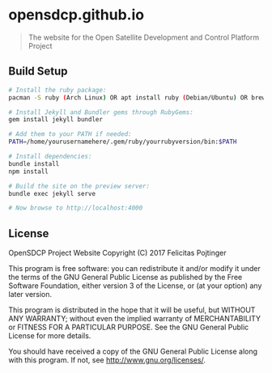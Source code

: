 # opensdcp.github.io

> The website for the Open Satellite Development and Control Platform Project

## Build Setup

``` bash
# Install the ruby package:
pacman -S ruby (Arch Linux) OR apt install ruby (Debian/Ubuntu) OR brew install ruby (macOS)

# Install Jekyll and Bundler gems through RubyGems:
gem install jekyll bundler

# Add them to your PATH if needed:
PATH=/home/yourusernamehere/.gem/ruby/yourrubyversion/bin:$PATH

# Install dependencies:
bundle install
npm install

# Build the site on the preview server:
bundle exec jekyll serve

# Now browse to http://localhost:4000
```

## License

OpenSDCP Project Website
Copyright (C) 2017 Felicitas Pojtinger

This program is free software: you can redistribute it and/or modify
it under the terms of the GNU General Public License as published by
the Free Software Foundation, either version 3 of the License, or
(at your option) any later version.

This program is distributed in the hope that it will be useful,
but WITHOUT ANY WARRANTY; without even the implied warranty of
MERCHANTABILITY or FITNESS FOR A PARTICULAR PURPOSE.  See the
GNU General Public License for more details.

You should have received a copy of the GNU General Public License
along with this program.  If not, see <http://www.gnu.org/licenses/>.